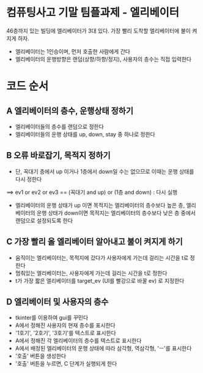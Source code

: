 # 컴퓨팅사고 기말 팀플과제 - 엘리베이터

46층까지 있는 빌딩에 엘리베이터가 3대 있다. 가장 빨리 도착할 엘리베이터에 불이 켜지게 하자.

- 엘리베이터는 1인승이며, 먼저 호출한 사람에게 간다 
- 엘리베이터의 운행방향은 랜덤(상향/하향/정지), 사용자의 층수는 직접 입력한다


# 코드 순서

## A 엘리베이터의 층수, 운행상태 정하기

- 엘리베이터들의 층수를 랜덤으로 정한다
- 엘리베이터들의 운행 상태를 up, down, stay 중 하나로 정한다



## B 오류 바로잡기, 목적지 정하기

- 단, 꼭대기 층에서 up 이거나 1층에서 down일 수는 없으므로 이때는 운행 상태를 다시 정한다 

==> ev1 or ev2 or ev3 == (꼭대기 and up) or (1층 and down) : 다시 실행

- 엘리베이터의 운행 상태가 up 이면 목적지는 엘리베이터의 층수보다 높은 층, 엘리베이터의 운행 상태가 down이면 목적지는 엘리베이터의 층수보다 낮은 층 중에서 랜덤으로 설정되도록 한다



## C 가장 빨리 올 엘리베이터 알아내고 불이 켜지게 하기

- 움직이는 엘리베이터는, 목적지에 갔다가 사용자에게 가는데 걸리는 시간을 t로 정한다
- 멈춰있는 엘리베이터는, 사용자에게 가는데 걸리는 시간을 t로 정한다
- t가 가장 짧은 엘리베이터를 target_ev (UI를 빨강으로 바꿀 ev) 로 지정한다



## D 엘리베이터 및 사용자의 층수

- tkinter를 이용하여 gui를 꾸민다
- A에서 정해진 사용자의 현재 층수를 표시한다
- '1호기', '2호기', '3호기'를 텍스트로 표시한다
- A에서 정해진 각 엘리베이터의 층수를 텍스트로 표시한다
- A에서 배정된 엘리베이터의 운행 상태에 따라 삼각형, 역삼각형, 'ㅡ'를 표시한다
- '호출' 버튼을 생성한다
- '호출' 버튼을 누르면, C 단계가 실행되게 한다
